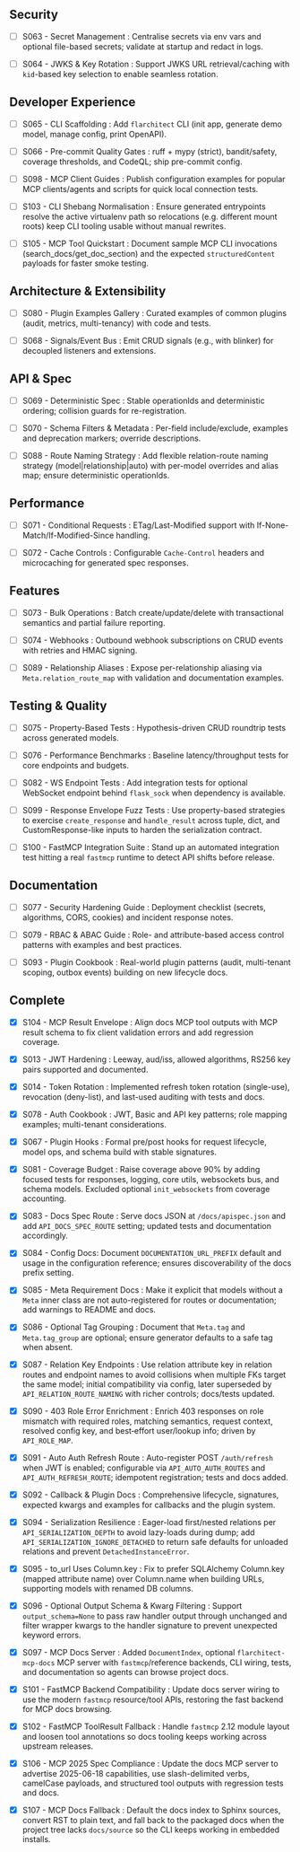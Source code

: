 ## Security

 - [ ] S063 - Secret Management : Centralise secrets via env vars and optional file-based secrets; validate at startup and redact in logs.

 - [ ] S064 - JWKS & Key Rotation : Support JWKS URL retrieval/caching with `kid`-based key selection to enable seamless rotation.

## Developer Experience

 - [ ] S065 - CLI Scaffolding : Add `flarchitect` CLI (init app, generate demo model, manage config, print OpenAPI).

 - [ ] S066 - Pre-commit Quality Gates : ruff + mypy (strict), bandit/safety, coverage thresholds, and CodeQL; ship pre-commit config.

 - [ ] S098 - MCP Client Guides : Publish configuration examples for popular MCP clients/agents and scripts for quick local connection tests.

 - [ ] S103 - CLI Shebang Normalisation : Ensure generated entrypoints resolve the active virtualenv path so relocations (e.g. different mount roots) keep CLI tooling usable without manual rewrites.

 - [ ] S105 - MCP Tool Quickstart : Document sample MCP CLI invocations (search_docs/get_doc_section) and the expected `structuredContent` payloads for faster smoke testing.

## Architecture & Extensibility

 - [ ] S080 - Plugin Examples Gallery : Curated examples of common plugins (audit, metrics, multi-tenancy) with code and tests.

 - [ ] S068 - Signals/Event Bus : Emit CRUD signals (e.g., with blinker) for decoupled listeners and extensions.

## API & Spec

 - [ ] S069 - Deterministic Spec : Stable operationIds and deterministic ordering; collision guards for re-registration.

 - [ ] S070 - Schema Filters & Metadata : Per-field include/exclude, examples and deprecation markers; override descriptions.

  - [ ] S088 - Route Naming Strategy : Add flexible relation-route naming strategy (model|relationship|auto) with per-model overrides and alias map; ensure deterministic operationIds.

## Performance

 - [ ] S071 - Conditional Requests : ETag/Last-Modified support with If-None-Match/If-Modified-Since handling.

 - [ ] S072 - Cache Controls : Configurable `Cache-Control` headers and microcaching for generated spec responses.

## Features

 - [ ] S073 - Bulk Operations : Batch create/update/delete with transactional semantics and partial failure reporting.

 - [ ] S074 - Webhooks : Outbound webhook subscriptions on CRUD events with retries and HMAC signing.

  - [ ] S089 - Relationship Aliases : Expose per-relationship aliasing via `Meta.relation_route_map` with validation and documentation examples.

## Testing & Quality

 - [ ] S075 - Property-Based Tests : Hypothesis-driven CRUD roundtrip tests across generated models.

 - [ ] S076 - Performance Benchmarks : Baseline latency/throughput tests for core endpoints and budgets.

 - [ ] S082 - WS Endpoint Tests : Add integration tests for optional WebSocket endpoint behind `flask_sock` when dependency is available.

 - [ ] S099 - Response Envelope Fuzz Tests : Use property-based strategies to exercise `create_response` and `handle_result` across tuple, dict, and CustomResponse-like inputs to harden the serialization contract.

 - [ ] S100 - FastMCP Integration Suite : Stand up an automated integration test hitting a real `fastmcp` runtime to detect API shifts before release.

## Documentation

 - [ ] S077 - Security Hardening Guide : Deployment checklist (secrets, algorithms, CORS, cookies) and incident response notes.

 - [ ] S079 - RBAC & ABAC Guide : Role- and attribute-based access control patterns with examples and best practices.

  - [ ] S093 - Plugin Cookbook : Real-world plugin patterns (audit, multi-tenant scoping, outbox events) building on new lifecycle docs.

## Complete

 - [x] S104 - MCP Result Envelope : Align docs MCP tool outputs with MCP result schema to fix client validation errors and add regression coverage.

 - [x] S013 - JWT Hardening : Leeway, aud/iss, allowed algorithms, RS256 key pairs supported and documented.

 - [x] S014 - Token Rotation : Implemented refresh token rotation (single-use), revocation (deny-list), and last-used auditing with tests and docs.

 - [x] S078 - Auth Cookbook : JWT, Basic and API key patterns; role mapping examples; multi-tenant considerations.

 - [x] S067 - Plugin Hooks : Formal pre/post hooks for request lifecycle, model ops, and schema build with stable signatures.

 - [x] S081 - Coverage Budget : Raise coverage above 90% by adding focused tests for responses, logging, core utils, websockets bus, and schema models. Excluded optional `init_websockets` from coverage accounting.

 - [x] S083 - Docs Spec Route : Serve docs JSON at `/docs/apispec.json` and add `API_DOCS_SPEC_ROUTE` setting; updated tests and documentation accordingly.

 - [x] S084 - Config Docs: Document `DOCUMENTATION_URL_PREFIX` default and usage in the configuration reference; ensures discoverability of the docs prefix setting.

 - [x] S085 - Meta Requirement Docs : Make it explicit that models without a `Meta` inner class are not auto-registered for routes or documentation; add warnings to README and docs.

 - [x] S086 - Optional Tag Grouping : Document that `Meta.tag` and `Meta.tag_group` are optional; ensure generator defaults to a safe tag when absent.

 - [x] S087 - Relation Key Endpoints : Use relation attribute key in relation routes and endpoint names to avoid collisions when multiple FKs target the same model; initial compatibility via config, later superseded by `API_RELATION_ROUTE_NAMING` with richer controls; docs/tests updated.

 - [x] S090 - 403 Role Error Enrichment : Enrich 403 responses on role mismatch with required roles, matching semantics, request context, resolved config key, and best‑effort user/lookup info; driven by `API_ROLE_MAP`.

  - [x] S091 - Auto Auth Refresh Route : Auto-register POST `/auth/refresh` when JWT is enabled; configurable via `API_AUTO_AUTH_ROUTES` and `API_AUTH_REFRESH_ROUTE`; idempotent registration; tests and docs added.

 - [x] S092 - Callback & Plugin Docs : Comprehensive lifecycle, signatures, expected kwargs and examples for callbacks and the plugin system.

  - [x] S094 - Serialization Resilience : Eager-load first/nested relations per `API_SERIALIZATION_DEPTH` to avoid lazy-loads during dump; add `API_SERIALIZATION_IGNORE_DETACHED` to return safe defaults for unloaded relations and prevent `DetachedInstanceError`.

 - [x] S095 - to_url Uses Column.key : Fix to prefer SQLAlchemy Column.key (mapped attribute name) over Column.name when building URLs, supporting models with renamed DB columns.

 - [x] S096 - Optional Output Schema & Kwarg Filtering : Support `output_schema=None` to pass raw handler output through unchanged and filter wrapper kwargs to the handler signature to prevent unexpected keyword errors.

 - [x] S097 - MCP Docs Server : Added `DocumentIndex`, optional `flarchitect-mcp-docs` MCP server with `fastmcp`/reference backends, CLI wiring, tests, and documentation so agents can browse project docs.

 - [x] S101 - FastMCP Backend Compatibility : Update docs server wiring to use the modern `fastmcp` resource/tool APIs, restoring the fast backend for MCP docs browsing.

 - [x] S102 - FastMCP ToolResult Fallback : Handle `fastmcp` 2.12 module layout and loosen tool annotations so docs tooling keeps working across upstream releases.

 - [x] S106 - MCP 2025 Spec Compliance : Update the docs MCP server to advertise 2025-06-18 capabilities, use slash-delimited verbs, camelCase payloads, and structured tool outputs with regression tests and docs.

 - [x] S107 - MCP Docs Fallback : Default the docs index to Sphinx sources, convert RST to plain text, and fall back to the packaged docs when the project tree lacks `docs/source` so the CLI keeps working in embedded installs.
